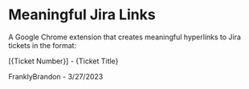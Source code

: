 # Meaningful Jira Links
A Google Chrome extension that creates meaningful hyperlinks to Jira tickets in the format:

[{Ticket Number}] - {Ticket Title}

FranklyBrandon - 3/27/2023

